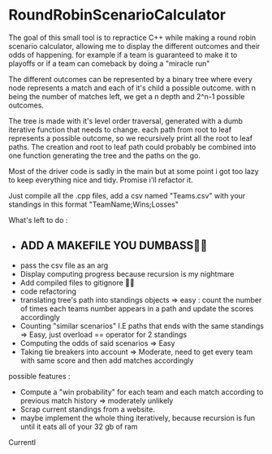 # RoundRobinScenarioCalculator
The goal of this small tool is to repractice C++ while making a round robin scenario calculator, allowing me to display the different outcomes and their odds of happening. 
for example if a team is guaranteed to make it to playoffs or if a team can comeback by doing a "miracle run" 

The different outcomes can be represented by a binary tree where every node represents a match and each of it's child a possible outcome. 
with n being the number of matches left, we get a n depth and 2^n-1 possible outcomes.

The tree is made with it's level order traversal, generated with a dumb iterative function that needs to change. 
each path from root to leaf represents a possible outcome, so we recursively print all the root to leaf paths.
The creation and root to leaf path could probably be combined into one function generating the tree and the paths on the go. 

Most of the driver code is sadly in the main but at some point i got too lazy to keep everything nice and tidy. Promise i'll refactor it. 

Just compile all the .cpp files, add a csv named "Teams.csv" with your standings in this format "TeamName;Wins;Losses" 

What's left to do : 
* ## ADD A MAKEFILE YOU DUMBASS🤦‍♂️ 
* pass the csv file as an arg
* Display computing progress because recursion is my nightmare
* Add compiled files to gitignore 🤦‍♂️ 
* code refactoring
* translating tree's path into standings objects => easy : count the number of times each teams number appears in a path and update the scores accordingly
* Counting "similar scenarios" I.E paths that ends with the same standings => Easy, just overload == operator for 2 standings 
* Computing the odds of said scenarios => Easy 
* Taking tie breakers into account => Moderate, need to get every team with same score and then add matches accordingly

possible features :
* Compute a "win probability" for each team and each match according to previous match history => moderately unlikely 
* Scrap current standings from a website.
* maybe implement the whole thing iteratively, because recursion is fun until it eats all of your 32 gb of ram 



Currentl
